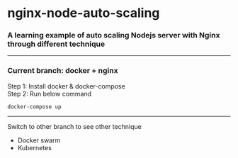 # nginx-node-auto-scaling

### A learning example of auto scaling Nodejs server with Nginx through different technique

---

### Current branch: docker + nginx

Step 1: Install docker & docker-compose<br>
Step 2: Run below command

```console
docker-compose up
```

---

Switch to other branch to see other technique

- Docker swarm
- Kubernetes

